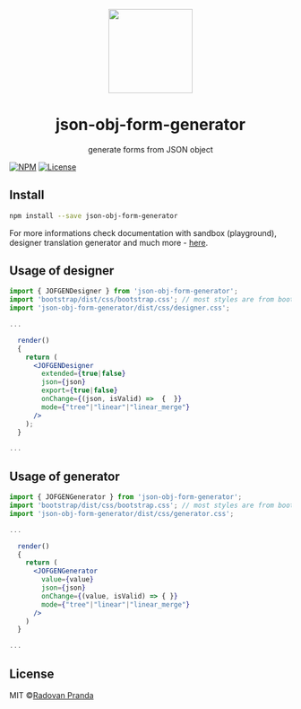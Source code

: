 <p align="center">
<img src="https://radovan-pranda.github.io/json-obj-form-generator/assets/logo-sm.png" height="150px" />

  <h1 align="center">json-obj-form-generator</h1>
  <p align="center">generate forms from JSON object<p>

[![NPM](https://img.shields.io/npm/v/json-obj-form-generator.svg)](https://www.npmjs.com/package/json-obj-form-generator) 
[![License](https://img.shields.io/npm/l/json-obj-form-generator.svg)](https://github.com/radovan-pranda/json-obj-form-generator/blob/master/LICENSE)
</p>


## Install

```bash
npm install --save json-obj-form-generator
```

For more informations check documentation with sandbox (playground), designer translation generator and much more - [here](https://radovan-pranda.github.io/json-obj-form-generator/).

## Usage of designer

```jsx
import { JOFGENDesigner } from 'json-obj-form-generator';
import 'bootstrap/dist/css/bootstrap.css'; // most styles are from bootstrap library
import 'json-obj-form-generator/dist/css/designer.css';

...

  render()
  {
    return (
      <JOFGENDesigner 
        extended={true|false}
        json={json} 
        export={true|false} 
        onChange={(json, isValid) =>  {  }} 
        mode={"tree"|"linear"|"linear_merge"} 
      />
    );
  }

...
```

## Usage of generator
```jsx
import { JOFGENGenerator } from 'json-obj-form-generator';
import 'bootstrap/dist/css/bootstrap.css'; // most styles are from bootstrap library
import 'json-obj-form-generator/dist/css/generator.css';

...

  render()
  {
    return (
      <JOFGENGenerator 
        value={value} 
        json={json} 
        onChange={(value, isValid) => { }} 
        mode={"tree"|"linear"|"linear_merge"} 
      />
    )
  }

...
```

## License

MIT ©[Radovan Pranda](https://github.com/radovan-pranda)
